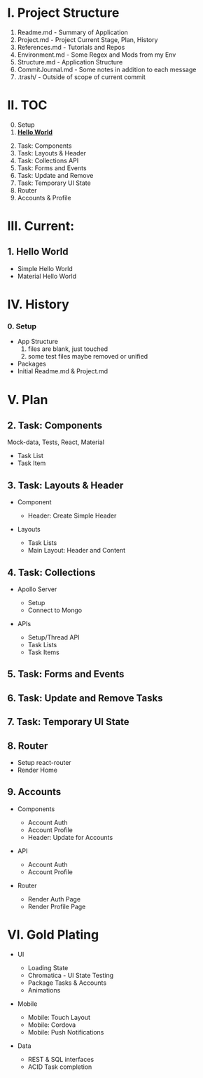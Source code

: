 # I. Project Structure
1. Readme.md - Summary of Application
1. Project.md - Project Current Stage, Plan, History
1. References.md - Tutorials and Repos
1. Environment.md - Some Regex and Mods from my Env
1. Structure.md - Application Structure
1. CommitJournal.md - Some notes in addition to each message
1. .trash/ - Outside of scope of current commit

# II. TOC
<ol start="0">
  <li>Setup</li>
  <li><strong><u>Hello World</u></strong></li>
</ol>
<ol start="2">
  <li>Task: Components</li>
  <li>Task: Layouts & Header</li>
  <li>Task: Collections API</li>
  <li>Task: Forms and Events</li>
  <li>Task: Update and Remove</li>
  <li>Task: Temporary UI State</li>
  <li>Router</li>
  <li>Accounts & Profile</li>
</ol>


# III. Current:
## 1. Hello World
* Simple Hello World
* Material Hello World

# IV. History
### 0. Setup
* App Structure
  1. files are blank, just touched
  1. some test files maybe removed or unified
* Packages
* Initial Readme.md & Project.md

# V. Plan
## 2. Task: Components
Mock-data, Tests, React, Material
* Task List
* Task Item

## 3. Task: Layouts & Header
* Component
  * Header: Create Simple Header

* Layouts
  * Task Lists
  * Main Layout: Header and Content

## 4. Task: Collections
* Apollo Server
  * Setup
  * Connect to Mongo

* APIs
  * Setup/Thread API
  * Task Lists
  * Task Items

## 5. Task: Forms and Events
## 6. Task: Update and Remove Tasks
## 7. Task: Temporary UI State

## 8. Router
* Setup react-router
* Render Home

## 9. Accounts
* Components
  * Account Auth
  * Account Profile
  * Header: Update for Accounts

* API
  * Account Auth
  * Account Profile

* Router
  * Render Auth Page
  * Render Profile Page


# VI. Gold Plating
* UI
  * Loading State
  * Chromatica - UI State Testing
  * Package Tasks & Accounts
  * Animations

* Mobile
  * Mobile: Touch Layout
  * Mobile: Cordova
  * Mobile: Push Notifications

* Data
  * REST & SQL interfaces
  * ACID Task completion
